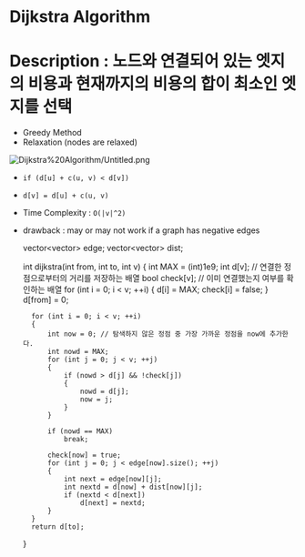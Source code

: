 # Dijkstra Algorithm

# Description : 노드와 연결되어 있는 엣지의 비용과 현재까지의 비용의 합이 최소인 엣지를 선택

- Greedy Method
- Relaxation (nodes are relaxed)

![Dijkstra%20Algorithm/Untitled.png](Dijkstra%20Algorithm/Untitled.png)

- `if (d[u] + c(u, v) < d[v])`
- `d[v] = d[u] + c(u, v)`
- Time Complexity : `O(|v|^2)`
- drawback : may or may not work if a graph has negative edges

    vector<vector<int>> edge;
    vector<vector<int>> dist;
    
    int dijkstra(int from, int to, int v)
    {
    	int MAX = (int)1e9;
    	int d[v]; // 연결한 정점으로부터의 거리를 저장하는 배열
    	bool check[v]; // 이미 연결했는지 여부를 확인하는 배열
    	for (int i = 0; i < v; ++i)
    	{
    		d[i] = MAX;
    		check[i] = false;
    	}
    	d[from] = 0; 
    	
    	for (int i = 0; i < v; ++i)
    	{
    		int now = 0; // 탐색하지 않은 정점 중 가장 가까운 정점을 now에 추가한다.
    		int nowd = MAX;
    		for (int j = 0; j < v; ++j)
    		{
    			if (nowd > d[j] && !check[j])
    			{
    				nowd = d[j];
    				now = j;
    			}
    		}
    
    		if (nowd == MAX) 
    			break;
    
    		check[now] = true;
    		for (int j = 0; j < edge[now].size(); ++j)
    		{
    			int next = edge[now][j];
    			int nextd = d[now] + dist[now][j];
    			if (nextd < d[next])
    				d[next] = nextd;
    		}
    	}
    	return d[to];
    }